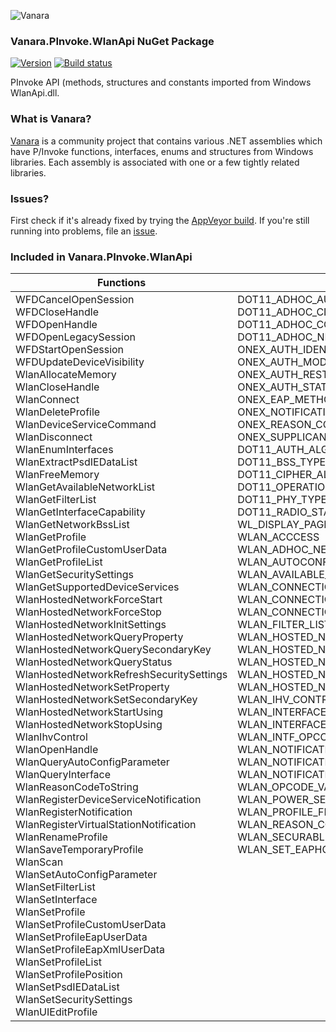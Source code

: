 ﻿![Vanara](https://github.com/dahall/Vanara/raw/master/docs/icons/VanaraHeading.png)
### Vanara.PInvoke.WlanApi NuGet Package
[![Version](https://img.shields.io/nuget/v/Vanara.PInvoke.WlanApi?label=NuGet&style=flat-square)](https://github.com/dahall/Vanara/releases)
[![Build status](https://img.shields.io/appveyor/build/dahall/vanara?label=AppVeyor%20build&style=flat-square)](https://ci.appveyor.com/project/dahall/vanara)

PInvoke API (methods, structures and constants imported from Windows WlanApi.dll.

### What is Vanara?

[Vanara](https://github.com/dahall/Vanara) is a community project that contains various .NET assemblies which have P/Invoke functions, interfaces, enums and structures from Windows libraries. Each assembly is associated with one or a few tightly related libraries.

### Issues?

First check if it's already fixed by trying the [AppVeyor build](https://ci.appveyor.com/nuget/vanara-prerelease).
If you're still running into problems, file an [issue](https://github.com/dahall/Vanara/issues).

### Included in Vanara.PInvoke.WlanApi

Functions | Enumerations | Structures | Interfaces
--- | --- | --- | ---
WFDCancelOpenSession<br>WFDCloseHandle<br>WFDOpenHandle<br>WFDOpenLegacySession<br>WFDStartOpenSession<br>WFDUpdateDeviceVisibility<br>WlanAllocateMemory<br>WlanCloseHandle<br>WlanConnect<br>WlanDeleteProfile<br>WlanDeviceServiceCommand<br>WlanDisconnect<br>WlanEnumInterfaces<br>WlanExtractPsdIEDataList<br>WlanFreeMemory<br>WlanGetAvailableNetworkList<br>WlanGetFilterList<br>WlanGetInterfaceCapability<br>WlanGetNetworkBssList<br>WlanGetProfile<br>WlanGetProfileCustomUserData<br>WlanGetProfileList<br>WlanGetSecuritySettings<br>WlanGetSupportedDeviceServices<br>WlanHostedNetworkForceStart<br>WlanHostedNetworkForceStop<br>WlanHostedNetworkInitSettings<br>WlanHostedNetworkQueryProperty<br>WlanHostedNetworkQuerySecondaryKey<br>WlanHostedNetworkQueryStatus<br>WlanHostedNetworkRefreshSecuritySettings<br>WlanHostedNetworkSetProperty<br>WlanHostedNetworkSetSecondaryKey<br>WlanHostedNetworkStartUsing<br>WlanHostedNetworkStopUsing<br>WlanIhvControl<br>WlanOpenHandle<br>WlanQueryAutoConfigParameter<br>WlanQueryInterface<br>WlanReasonCodeToString<br>WlanRegisterDeviceServiceNotification<br>WlanRegisterNotification<br>WlanRegisterVirtualStationNotification<br>WlanRenameProfile<br>WlanSaveTemporaryProfile<br>WlanScan<br>WlanSetAutoConfigParameter<br>WlanSetFilterList<br>WlanSetInterface<br>WlanSetProfile<br>WlanSetProfileCustomUserData<br>WlanSetProfileEapUserData<br>WlanSetProfileEapXmlUserData<br>WlanSetProfileList<br>WlanSetProfilePosition<br>WlanSetPsdIEDataList<br>WlanSetSecuritySettings<br>WlanUIEditProfile<br> | DOT11_ADHOC_AUTH_ALGORITHM<br>DOT11_ADHOC_CIPHER_ALGORITHM<br>DOT11_ADHOC_CONNECT_FAIL_REASON<br>DOT11_ADHOC_NETWORK_CONNECTION_STATUS<br>ONEX_AUTH_IDENTITY<br>ONEX_AUTH_MODE<br>ONEX_AUTH_RESTART_REASON<br>ONEX_AUTH_STATUS<br>ONEX_EAP_METHOD_BACKEND_SUPPORT<br>ONEX_NOTIFICATION_TYPE<br>ONEX_REASON_CODE<br>ONEX_SUPPLICANT_MODE<br>DOT11_AUTH_ALGORITHM<br>DOT11_BSS_TYPE<br>DOT11_CIPHER_ALGORITHM<br>DOT11_OPERATION_MODE<br>DOT11_PHY_TYPE<br>DOT11_RADIO_STATE<br>WL_DISPLAY_PAGES<br>WLAN_ACCCESS<br>WLAN_ADHOC_NETWORK_STATE<br>WLAN_AUTOCONF_OPCODE<br>WLAN_AVAILABLE_NETWORK_FLAGS<br>WLAN_CONNECTION_FLAGS<br>WLAN_CONNECTION_MODE<br>WLAN_CONNECTION_NOTIFICATION<br>WLAN_FILTER_LIST_TYPE<br>WLAN_HOSTED_NETWORK_NOTIFICATION_CODE<br>WLAN_HOSTED_NETWORK_OPCODE<br>WLAN_HOSTED_NETWORK_PEER_AUTH_STATE<br>WLAN_HOSTED_NETWORK_REASON<br>WLAN_HOSTED_NETWORK_STATE<br>WLAN_IHV_CONTROL_TYPE<br>WLAN_INTERFACE_STATE<br>WLAN_INTERFACE_TYPE<br>WLAN_INTF_OPCODE<br>WLAN_NOTIFICATION_ACM<br>WLAN_NOTIFICATION_MSM<br>WLAN_NOTIFICATION_SOURCE<br>WLAN_OPCODE_VALUE_TYPE<br>WLAN_POWER_SETTING<br>WLAN_PROFILE_FLAGS<br>WLAN_REASON_CODE<br>WLAN_SECURABLE_OBJECT<br>WLAN_SET_EAPHOST<br><br><br><br><br><br><br><br><br><br><br><br><br><br> | ONEX_AUTH_PARAMS<br>ONEX_CONNECTION_PROFILE<br>ONEX_EAP_ERROR<br>ONEX_RESULT_UPDATE_DATA<br>ONEX_STATUS<br>ONEX_USER_INFO<br>ONEX_VARIABLE_BLOB<br>HWFDSERVICE<br>HWFDSESSION<br>HWLANSESSION<br>DOT11_AUTH_CIPHER_PAIR<br>DOT11_BSSID_LIST<br>DOT11_COUNTRY_OR_REGION_STRING<br>DOT11_MAC_ADDRESS<br>DOT11_NETWORK<br>DOT11_SSID<br>EAP_METHOD_TYPE<br>EAP_TYPE<br>NDIS_OBJECT_HEADER<br>WLAN_ASSOCIATION_ATTRIBUTES<br>WLAN_AUTH_CIPHER_PAIR_LIST<br>WLAN_AVAILABLE_NETWORK<br>WLAN_BSS_ENTRY<br>WLAN_CONNECTION_ATTRIBUTES<br>WLAN_CONNECTION_NOTIFICATION_DATA<br>WLAN_CONNECTION_PARAMETERS<br>WLAN_COUNTRY_OR_REGION_STRING_LIST<br>WLAN_DEVICE_SERVICE_NOTIFICATION_DATA<br>WLAN_HOSTED_NETWORK_CONNECTION_SETTINGS<br>WLAN_HOSTED_NETWORK_DATA_PEER_STATE_CHANGE<br>WLAN_HOSTED_NETWORK_PEER_STATE<br>WLAN_HOSTED_NETWORK_RADIO_STATE<br>WLAN_HOSTED_NETWORK_SECURITY_SETTINGS<br>WLAN_HOSTED_NETWORK_STATE_CHANGE<br>WLAN_INTERFACE_INFO<br>WLAN_MAC_FRAME_STATISTICS<br>WLAN_MSM_NOTIFICATION_DATA<br>WLAN_NOTIFICATION_DATA<br>WLAN_PHY_FRAME_STATISTICS<br>WLAN_PHY_RADIO_STATE<br>WLAN_PROFILE_INFO<br>WLAN_RADIO_STATE<br>WLAN_RATE_SET<br>WLAN_RAW_DATA<br>WLAN_RAW_DATA_LIST<br>WLAN_SECURITY_ATTRIBUTES<br>WLAN_STATISTICS<br>DOT11_NETWORK_LIST<br>WLAN_AVAILABLE_NETWORK_LIST<br>WLAN_BSS_LIST<br>WLAN_DEVICE_SERVICE_GUID_LIST<br>WLAN_HOSTED_NETWORK_STATUS<br>WLAN_INTERFACE_CAPABILITY<br>WLAN_INTERFACE_INFO_LIST<br>WLAN_PROFILE_INFO_LIST<br>WLAN_RAW_DATA_INFO<br><br><br> | IDot11AdHocInterface<br>IDot11AdHocInterfaceNotificationSink<br>IDot11AdHocManager<br>IDot11AdHocManagerNotificationSink<br>IDot11AdHocNetwork<br>IDot11AdHocNetworkNotificationSink<br>IDot11AdHocSecuritySettings<br>IEnumDot11AdHocInterfaces<br>IEnumDot11AdHocNetworks<br>IEnumDot11AdHocSecuritySettings<br><br><br><br><br><br><br><br><br><br><br><br><br><br><br><br><br><br><br><br><br><br><br><br><br><br><br><br><br><br><br><br><br><br><br><br><br><br><br><br><br><br><br><br><br><br><br><br><br>
